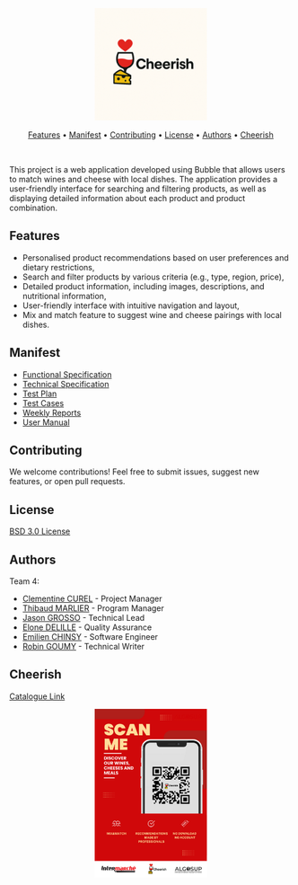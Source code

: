 <p align="center">
    <img src="./documents/functional/images/logo/CheerishLogo.png" alt="Cheerish Logo" width="200">
</p>

<p align="center">
  <a href="#features">Features</a> • 
  <a href="#manifest">Manifest</a> • 
  <a href="#contributing">Contributing</a> • 
  <a href="#license">License</a> • 
  <a href="#authors">Authors</a> • 
  <a href="#contributing">Cheerish</a>
</p>

<br>

This project is a web application developed using Bubble that allows users to match wines and cheese with local dishes. The application provides a user-friendly interface for searching and filtering products, as well as displaying detailed information about each product and product combination.

## Features

- Personalised product recommendations based on user preferences and dietary restrictions,
- Search and filter products by various criteria (e.g., type, region, price),
- Detailed product information, including images, descriptions, and nutritional information,
- User-friendly interface with intuitive navigation and layout,
- Mix and match feature to suggest wine and cheese pairings with local dishes.

## Manifest

- [Functional Specification](./documents/functional/FunctionalSpecifications.md)
- [Technical Specification](./documents/technical/TechnicalSpecifications.md)
- [Test Plan](./documents/QA/TestPLan.md)
- [Test Cases](./documents/QA/TestCases.md)
- [Weekly Reports](./documents/management/weeklyReports)
- [User Manual](./documents/user-manual/)

## Contributing

We welcome contributions! Feel free to submit issues, suggest new features, or open pull requests.

## License

[BSD 3.0 License](/LICENSE.md)

## Authors

Team 4:

- [Clementine CUREL](https://www.linkedin.com/in/clementinecurel/) - Project Manager
- [Thibaud MARLIER](https://www.linkedin.com/in/thibaudmarlier/) - Program Manager
- [Jason GROSSO](https://www.linkedin.com/in/jason-grosso-847b39251/) - Technical Lead
- [Elone DELILLE](https://www.linkedin.com/in/elonedelille/) - Quality Assurance
- [Emilien CHINSY](https://www.linkedin.com/in/emilien-chinsy-5a794632b/) - Software Engineer
- [Robin GOUMY](https://www.linkedin.com/in/robin-goumy-66452832a/) - Technical Writer

## Cheerish

[Catalogue Link](https://cheerish-93469.bubbleapps.io/version-test/qr_code_in_cheese_aisle?debug_mode=false)

<p align="center">
    <img src="./documents/functional/images/logo/sign.png" alt="CheerishQRCode" width="200">
</p>
